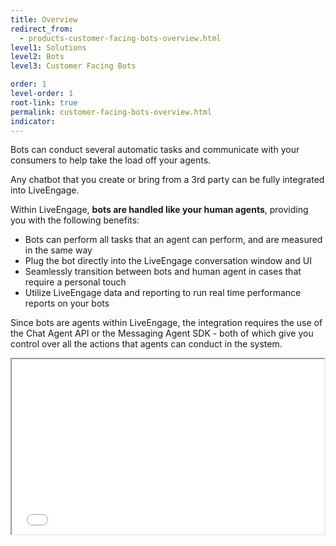 ```yaml
---
title: Overview
redirect_from:
  - products-customer-facing-bots-overview.html
level1: Solutions
level2: Bots
level3: Customer Facing Bots

order: 1
level-order: 1
root-link: true
permalink: customer-facing-bots-overview.html
indicator:
---
```


Bots can conduct several automatic tasks and communicate with your consumers to help take the load off your agents.

Any chatbot that you create or bring from a 3rd party can be fully integrated into LiveEngage.

Within LiveEngage, **bots are handled like your human agents**, providing you with the following benefits:

* Bots can perform all tasks that an agent can perform, and are measured in the same way
* Plug the bot directly into the LiveEngage conversation window and UI
* Seamlessly transition between bots and human agent in cases that require a personal touch
* Utilize LiveEngage data and reporting to run real time performance reports on your bots

Since bots are agents within LiveEngage, the integration requires the use of the Chat Agent API or the Messaging Agent SDK - both of which give you control over all the actions that agents can conduct in the system.


<iframe src="//players.brightcove.net/902047215001/default_default/index.html?videoId=5348329763001" height="280" width="500" allowfullscreen webkitallowfullscreen mozallowfullscreen></iframe>
